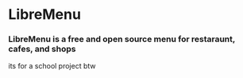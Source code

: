 # LibreMenu

### LibreMenu is a free and open source menu for restaraunt, cafes, and shops

its for a school project btw
